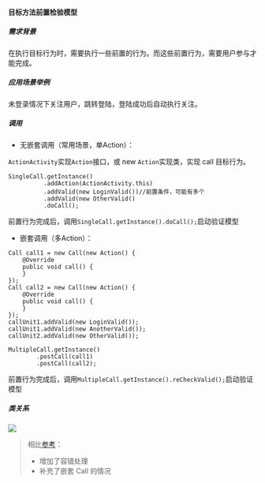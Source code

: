 #### 目标方法前置检验模型

##### 需求背景
在执行目标行为时，需要执行一些前置的行为。而这些前置行为，需要用户参与才能完成。
##### 应用场景举例
未登录情况下关注用户，跳转登陆，登陆成功后自动执行关注。

##### 调用
- 无嵌套调用（常用场景，单Action）：

`ActionActivity`实现`Action`接口，或 new `Action`实现类，实现 call 目标行为。

```
SingleCall.getInstance()
          .addAction(ActionActivity.this)
          .addValid(new LoginValid())//前置条件，可能有多个
          .addValid(new OtherValid()
          .doCall();
```
前置行为完成后，调用`SingleCall.getInstance().doCall();`启动验证模型

- 嵌套调用（多Action）：
```
Call call1 = new Call(new Action() {
    @Override
    public void call() {
    }
});
Call call2 = new Call(new Action() {
    @Override
    public void call() {
    }
});
callUnit1.addValid(new LoginValid());
callUnit1.addValid(new AnotherValid());
callUnit2.addValid(new OtherValid());

MultipleCall.getInstance()
        .postCall(call1)
        .postCall(call2);
```
前置行为完成后，调用`MultipleCall.getInstance().reCheckValid();`启动验证模型

##### 类关系
![](https://upload-images.jianshu.io/upload_images/3167794-af92e0f102172d59.png?imageMogr2/auto-orient/strip%7CimageView2/2/w/1240)

>相比[参考](https://github.com/jinyb09017/delayActionDemo)：
>- 增加了容错处理
>- 补充了嵌套 Call 的情况

